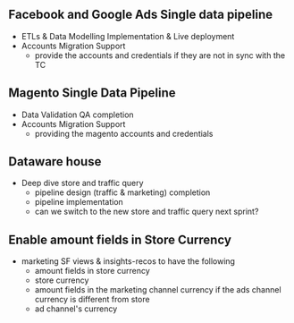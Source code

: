 Facebook and Google Ads Single data pipeline
---
 - ETLs & Data Modelling Implementation & Live deployment
 - Accounts Migration Support
   - provide the accounts and credentials if they are not in sync with the TC 

Magento Single Data Pipeline
---
 - Data Validation QA completion
 - Accounts Migration Support
   - providing the magento accounts and credentials

Dataware house  
---
 - Deep dive store and traffic query
   - pipeline design (traffic & marketing) completion
   - pipeline implementation
   - can we switch to the new store and traffic query next sprint?

Enable amount fields in Store Currency 
---
 - marketing SF views & insights-recos to have the following 
    - amount fields in store currency 
    - store currency
    - amount fields in the marketing channel currency if the ads channel currency is different from store 
    - ad channel's currency
